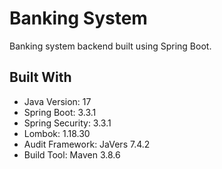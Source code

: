 # Banking System

Banking system backend built using Spring Boot.

## Built With
- Java Version: 17
- Spring Boot: 3.3.1
- Spring Security: 3.3.1
- Lombok: 1.18.30
- Audit Framework: JaVers 7.4.2
- Build Tool: Maven 3.8.6
